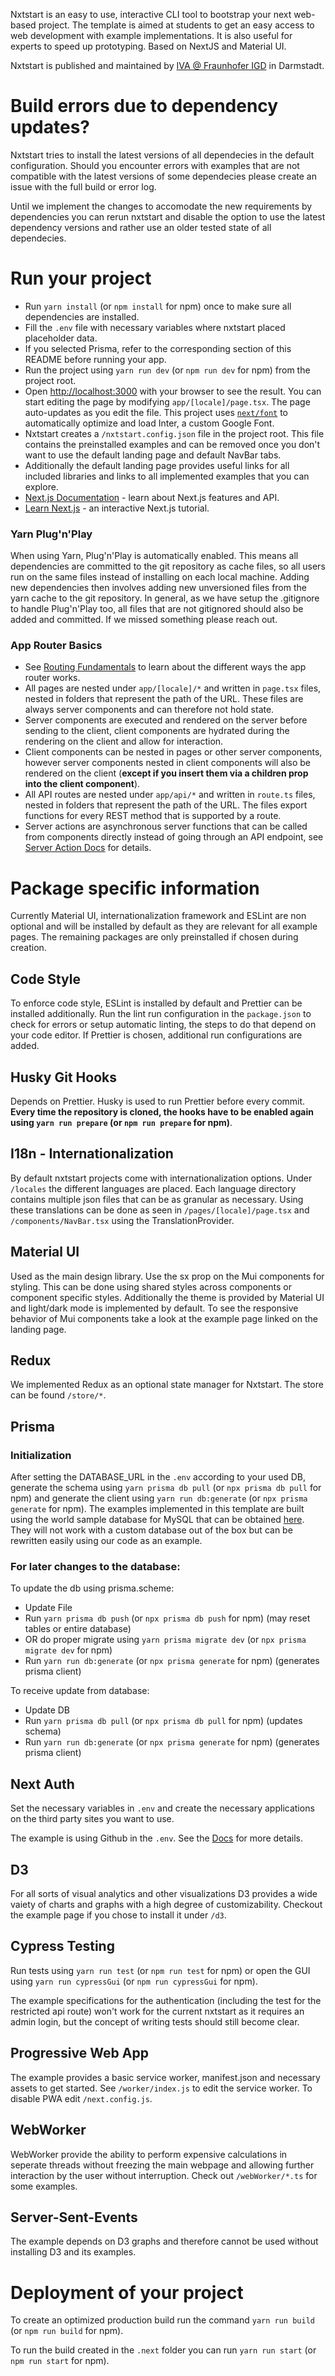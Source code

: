 Nxtstart is an easy to use, interactive CLI tool to bootstrap your next web-based project.
The template is aimed at students to get an easy access to web development with example implementations.
It is also useful for experts to speed up prototyping. 
Based on NextJS and Material UI.

Nxtstart is published and maintained by [IVA @ Fraunhofer IGD](https://www.igd.fraunhofer.de/en.html) in Darmstadt.

# Build errors due to dependency updates?

Nxtstart tries to install the latest versions of all dependecies in the default configuration. Should you encounter errors with examples that are not compatible with the latest versions of some dependecies please create an issue with the full build or error log.

Until we implement the changes to accomodate the new requirements by dependencies you can rerun nxtstart and disable the option to use the latest dependency versions and rather use an older tested state of all dependecies.

# Run your project

- Run `yarn install` (or `npm install` for npm) once to make sure all dependencies are installed.
- Fill the `.env` file with necessary variables where nxtstart placed placeholder data.
- If you selected Prisma, refer to the corresponding section of this README before running your app.
- Run the project using `yarn run dev` (or `npm run dev` for npm) from the project root.
- Open [http://localhost:3000](http://localhost:3000) with your browser to see the result.
You can start editing the page by modifying `app/[locale]/page.tsx`. The page auto-updates as you edit the file.
This project uses [`next/font`](https://nextjs.org/docs/basic-features/font-optimization) to automatically optimize and load Inter, a custom Google Font.
- Nxtstart creates a `/nxtstart.config.json` file in the project root. This file contains the preinstalled examples and can be removed once you don't want to use the default landing page and default NavBar tabs.
- Additionally the default landing page provides useful links for all included libraries and links to all implemented examples that you can explore.
- [Next.js Documentation](https://nextjs.org/docs) - learn about Next.js features and API.
- [Learn Next.js](https://nextjs.org/learn) - an interactive Next.js tutorial.

### Yarn Plug'n'Play

When using Yarn, Plug'n'Play is automatically enabled. This means all dependencies are committed to the git repository as cache files, so all users run on the same files instead of installing on each local machine. Adding new dependencies then involves adding new unversioned files from the yarn cache to the git repository. In general, as we have setup the .gitignore to handle Plug'n'Play too, all files that are not gitignored should also be added and committed. If we missed something please reach out.

### App Router Basics

- See [Routing Fundamentals](https://nextjs.org/docs/app/building-your-application/routing) to learn about the different ways the app router works.
- All pages are nested under `app/[locale]/*` and written in `page.tsx` files, nested in folders that represent the path of the URL. These files are always server components and can therefore not hold state.
- Server components are executed and rendered on the server before sending to the client, client components are hydrated during the rendering on the client and allow for interaction.
- Client components can be nested in pages or other server components, however server components nested in client components will also be rendered on the client (**except if you insert them via a children prop into the client component**).
- All API routes are nested under `app/api/*` and written in `route.ts` files, nested in folders that represent the path of the URL. The files export functions for every REST method that is supported by a route.
- Server actions are asynchronous server functions that can be called from components directly instead of going through an API endpoint, see [Server Action Docs](https://nextjs.org/docs/app/api-reference/functions/server-actions) for details.

# Package specific information

Currently Material UI, internationalization framework and ESLint are non optional and will be installed by default as they are relevant for all example pages. The remaining packages are only preinstalled if chosen during creation.

## Code Style

To enforce code style, ESLint is installed by default and Prettier can be installed additionally. Run the lint run configuration in the `package.json` to check for errors or setup automatic linting, the steps to do that depend on your code editor. If Prettier is chosen, additional run configurations are added.

## Husky Git Hooks

Depends on Prettier. Husky is used to run Prettier before every commit.
**Every time the repository is cloned, the hooks have to be enabled again using `yarn run prepare` (or `npm run prepare` for npm)**.

## I18n - Internationalization

By default nxtstart projects come with internationalization options.
Under `/locales` the different languages are placed. Each language directory contains multiple json files that can be as granular as necessary.
Using these translations can be done as seen in `/pages/[locale]/page.tsx` and `/components/NavBar.tsx` using the TranslationProvider.

## Material UI

Used as the main design library. Use the sx prop on the Mui components for styling. This can be done using shared styles across components or component specific styles.
Additionally the theme is provided by Material UI and light/dark mode is implemented by default.
To see the responsive behavior of Mui components take a look at the example page linked on the landing page.

## Redux

We implemented Redux as an optional state manager for Nxtstart. The store can be found `/store/*`.

## Prisma

### Initialization

After setting the DATABASE_URL in the `.env` according to your used DB, generate the schema using `yarn prisma db pull` (or `npx prisma db pull` for npm) and generate the client using `yarn run db:generate` (or `npx prisma generate` for npm). The examples implemented in this template are built using the world sample database for MySQL that can be obtained [here](https://dev.mysql.com/doc/index-other.html). They will not work with a custom database out of the box but can be rewritten easily using our code as an example.

### For later changes to the database:
To update the db using prisma.scheme:
- Update File
- Run `yarn prisma db push` (or `npx prisma db push` for npm) (may reset tables or entire database)
- OR do proper migrate using `yarn prisma migrate dev` (or `npx prisma migrate dev` for npm)
- Run `yarn run db:generate` (or `npx prisma generate` for npm) (generates prisma client)

To receive update from database:
- Update DB
- Run `yarn prisma db pull` (or `npx prisma db pull` for npm) (updates schema)
- Run `yarn run db:generate` (or `npx prisma generate` for npm) (generates prisma client)

## Next Auth

Set the necessary variables in `.env` and create the necessary applications on the third party sites you want to use.

The example is using Github in the `.env`. See the [Docs](https://next-auth.js.org/configuration/providers/oauth#built-in-providers) for more details.

## D3

For all sorts of visual analytics and other visualizations D3 provides a wide vaiety of charts and graphs with a high degree of customizability. Checkout the example page if you chose to install it under `/d3`.

## Cypress Testing

Run tests using `yarn run test` (or `npm run test` for npm) or open the GUI using `yarn run cypressGui` (or `npm run cypressGui` for npm).

The example specifications for the authentication (including the test for the restricted api route) won't work for the current nxtstart as it requires an admin login, but the concept of writing tests should still become clear.

## Progressive Web App

The example provides a basic service worker, manifest.json and necessary assets to get started. See `/worker/index.js` to edit the service worker.
To disable PWA edit `/next.config.js`.

## WebWorker

WebWorker provide the ability to perform expensive calculations in seperate threads without freezing the main webpage and allowing further interaction by the user without interruption.
Check out `/webWorker/*.ts` for some examples.

## Server-Sent-Events

The example depends on D3 graphs and therefore cannot be used without installing D3 and its examples.

# Deployment of your project

To create an optimized production build run the command `yarn run build` (or `npm run build` for npm).

To run the build created in the `.next` folder you can run `yarn run start` (or `npm run start` for npm).
